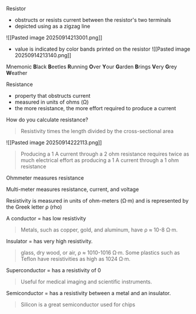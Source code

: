 Resistor
- obstructs or resists current between the resistor's two terminals
- depicted using as a zigzag line

![[Pasted image 20250914213001.png]]

- value is indicated by color bands printed on the resistor
![[Pasted image 20250914213140.png]]

Mnemonic
**B**lack **B**eetles **R**unning **O**ver **Y**our **G**arden **B**rings **V**ery **G**rey **W**eather

Resistance
- property that obstructs current
- measured in units of ohms (Ω)
- the more resistance, the more effort required to produce a current

How do you calculate resistance?
> Resistivity times the length divided by the cross-sectional area

![[Pasted image 20250914222113.png]]


>Producing a 1 A current through a 2 ohm resistance requires twice as much electrical effort as producing a 1 A current through a 1 ohm resistance

Ohmmeter measures resistance

Multi-meter measures resistance, current, and voltage

Resistivity is measured in units of ohm-meters (Ω·m) and is represented by the Greek letter ρ (rho)

A conductor = has low resistivity
>Metals, such as copper, gold, and aluminum, have ρ ≈ 10-8 Ω·m.

Insulator = has very high resistivity. 
>glass, dry wood, or air, ρ ≈ 1010-1016 Ω·m. Some plastics such as Teflon have resistivities as high as 1024 Ω·m.

Superconductor = has a resistivity of 0
> Useful for medical imaging and scientific instruments.

Semiconductor = has a resistivity between a metal and an insulator. 
>Silicon is a great semiconductor used for chips